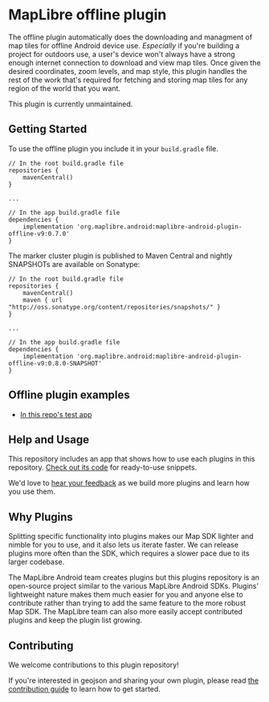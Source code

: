# MapLibre offline plugin

The offline plugin automatically does the downloading and managment of map tiles for offline Android device use. _Especially_ if you're building a project for outdoors use, a user's device won't always have a strong enough internet connection to download and view map tiles. Once given the desired coordinates, zoom levels, and map style, this plugin handles the rest of the work that's required for fetching and storing map tiles for any region of the world that you want.

This plugin is currently unmaintained.

## Getting Started

<!-- [More documentation about the plugin can be found here](https://www.mapbox.com/android-docs/plugins/overview/offline) -->

To use the offline plugin you include it in your `build.gradle` file.

```
// In the root build.gradle file
repositories {
    mavenCentral()
}

...

// In the app build.gradle file
dependencies {
    implementation 'org.maplibre.android:maplibre-android-plugin-offline-v9:0.7.0'
}
```

The marker cluster plugin is published to Maven Central and nightly SNAPSHOTs are available on Sonatype:

```
// In the root build.gradle file
repositories {
    mavenCentral()
    maven { url "http://oss.sonatype.org/content/repositories/snapshots/" }
}

...

// In the app build.gradle file
dependencies {
	implementation 'org.maplibre.android:maplibre-android-plugin-offline-v9:0.8.0-SNAPSHOT'
}
```

## Offline plugin examples

- [In this repo's test app](https://github.com/maplibre/maplibre-plugins-android/tree/master/app/src/main/java/com/mapbox/mapboxsdk/plugins/testapp/activity/offline)

## Help and Usage

This repository includes an app that shows how to use each plugins in this repository. [Check out its code](https://github.com/maplibre/maplibre-plugins-android/tree/master/app/src/main/java/com/mapbox/mapboxsdk/plugins/testapp/activity) for ready-to-use snippets.

We'd love to [hear your feedback](https://github.com/maplibre/maplibre-plugins-android/issues) as we build more plugins and learn how you use them.

## Why Plugins

Splitting specific functionality into plugins makes our Map SDK lighter and nimble for you to use, and it also lets us iterate faster. We can release plugins more often than the SDK, which requires a slower pace due to its larger codebase.

The MapLibre Android team creates plugins but this plugins repository is an open-source project similar to the various MapLibre Android SDKs.
Plugins' lightweight nature makes them much easier for you and anyone else to contribute rather than trying to add the same feature to the more robust Map SDK. The MapLibre team can also more easily accept contributed plugins and keep the plugin list growing.

## Contributing

We welcome contributions to this plugin repository!

If you're interested in geojson and sharing your own plugin, please read [the contribution guide](https://github.com/maplibre/maplibre-plugins-android/blob/master/CONTRIBUTING.md) to learn how to get started.
